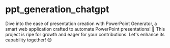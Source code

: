 # ppt_generation_chatgpt
Dive into the ease of presentation creation with PowerPoint Generator, a smart web application crafted to automate PowerPoint presentations! 🌟 This project is ripe for growth and eager for your contributions. Let's enhance its capability together! 😊
